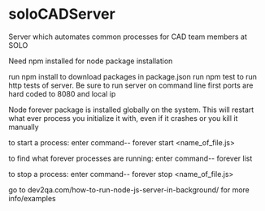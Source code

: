 # soloCADServer
Server which automates common processes for CAD team members at SOLO

Need npm installed for node package installation

run npm install to download packages in package.json
run npm test to run http tests of server. Be sure to run server on command line first
ports are hard coded to 8080 and local ip


Node forever package is installed globally on the system.
This will restart what ever process you initialize it with, even if it crashes or you kill it manually

to start a process: 
enter command-- forever start <name_of_file.js>

to find what forever processes are running:
enter command-- forever list

to stop a process:
enter command-- forever stop <name_of_file.js>

go to dev2qa.com/how-to-run-node-js-server-in-background/
for more info/examples
